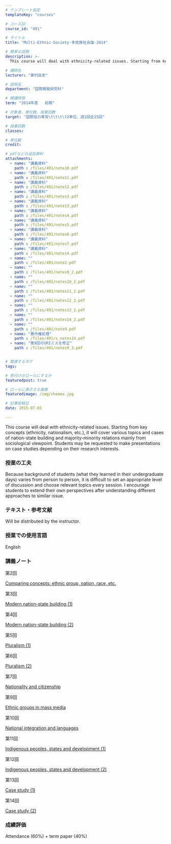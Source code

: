 ```yaml
---
# テンプレート指定
templateKey: "courses"

# コースID
course_id: "491"

# タイトル
title: "Multi-Ethnic-Society-多民族社会論-2014"

# 簡単な説明
description: >-
  This course will deal with ethnicity-related issues. Starting from key concepts (ethnicity, national...

# 講師名
lecturer: "東村岳史"

# 部局名
department: "国際開発研究科"

# 開講時限
term: "2014年度	前期"

# 対象者、単位数、授業回数
target: "国際協力専攻\t\t\t\t2単位、週1回全15回"

# 授業回数
classes: 

# 単位数
credit: 

# pdfなどの追加資料
attachments: 
  - name: "講義資料" 
    path : /files/491/note10.pdf
  - name: "講義資料" 
    path : /files/491/note11.pdf
  - name: "講義資料" 
    path : /files/491/note12.pdf
  - name: "講義資料" 
    path : /files/491/notes3.pdf
  - name: "講義資料" 
    path : /files/491/note13.pdf
  - name: "講義資料" 
    path : /files/491/notes4.pdf
  - name: "講義資料" 
    path : /files/491/notes5.pdf
  - name: "講義資料" 
    path : /files/491/notes6.pdf
  - name: "講義資料" 
    path : /files/491/notes7.pdf
  - name: "講義資料" 
    path : /files/491/note14.pdf
  - name: "" 
    path : /files/491/note2.pdf
  - name: "" 
    path : /files/491/notes9_2.pdf
  - name: "" 
    path : /files/491/notes10_2.pdf
  - name: "" 
    path : /files/491/notes11_2.pdf
  - name: "" 
    path : /files/491/notes12_2.pdf
  - name: "" 
    path : /files/491/notes13_2.pdf
  - name: "" 
    path : /files/491/notes14_2.pdf
  - name: "" 
    path : /files/491/note9.pdf
  - name: "著作権処理" 
    path : /files/491/s_notes14.pdf
  - name: "第9回のURIミスを修正" 
    path : /files/491/notes9_3.pdf


# 関連するタグ
tags:

# 色付けのロールにするか
featuredpost: true

# ロールに表示する画像
featuredimage: /img/chemex.jpg

# 記事投稿日
date: 2015-07-01

---
```

This course will deal with ethnicity-related issues. Starting from key concepts (ethnicity, nationalism, etc.), it will cover various topics and cases of nation-state building and majority-minority relations mainly from sociological viewpoint. Students may be requested to make presentations on case studies depending on their research interests.
### 授業の工夫

Because background of students (what they learned in their undergraduate days) varies from person to person, it is difficult to set an appropriate level of discussion and choose relevant topics every session. I encourage students to extend their own perspectives after understanding different approaches to similar issue.

### テキスト・参考文献 

Will be distributed by the instructor.

### 授業での使用言語

English

### 講義ノート

第2回


[Comparing concepts: ethnic group, nation, race, etc.](/files/491/note2.pdf) 

第3回


[Modern nation-state building (1)](/files/491/notes3.pdf) 

第4回


[Modern nation-state building (2)](/files/491/notes4.pdf) 

第5回


[Pluralism (1)](/files/491/notes5.pdf) 

第6回


[Pluralism (2)](/files/491/notes6.pdf) 

第7回


[Nationality and citizenship](/files/491/notes7.pdf) 

第9回


[Ethnic groups in mass media](/files/491/notes9_3.pdf) 

第10回


[National integration and languages](/files/491/notes10_2.pdf) 

第11回


[Indigenous peoples, states and development (1)](/files/491/notes11_2.pdf) 

第12回


[Indigenous peoples, states and development (2)](/files/491/notes12_2.pdf) 

第13回


[Case study (1)](/files/491/notes13_2.pdf) 

第14回


[Case study (2)](/files/491/s_notes14.pdf) 

### 成績評価

Attendance (60%) + term paper (40%)
